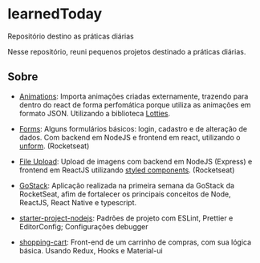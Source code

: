 # learnedToday
Repositório destino as práticas diárias


Nesse repositório, reuni pequenos projetos destinado a práticas diárias.


## Sobre

* [Animations](https://github.com/manuelabognar/learnedToday/tree/master/animations): 
Importa animações criadas externamente, trazendo para dentro do react de forma 
perfomática porque utiliza as animações em formato JSON. Utilizando a biblioteca 
[Lotties](https://github.com/airbnb/lottie).

* [Forms](https://github.com/manuelabognar/learnedToday/tree/master/forms): 
Alguns formulários básicos: login, cadastro e de alteração de dados. Com backend em NodeJS e frontend em react, utilizando o [unform](https://github.com/Rocketseat/unform). (Rocketseat)

* [File Upload](https://github.com/manuelabognar/learnedToday/tree/master/fileUpload): 
Upload de imagens com backend em NodeJS (Express) e frontend em ReactJS utilizando [styled components](https://github.com/styled-components/styled-components). (Rocketseat)

* [GoStack](https://github.com/manuelabognar/learnedToday/tree/master/GoStack):
Aplicação realizada na primeira semana da GoStack da RocketSeat, afim de fortalecer os principais conceitos de Node, ReactJS, React Native e typescript.  

* [starter-project-nodejs](https://github.com/manuelabognar/learnedToday/tree/master/starter-projeto-node):
Padrões de projeto com ESLint, Prettier e EditorConfig;
Configurações debugger

* [shopping-cart](https://github.com/manuelabognar/learnedToday/tree/master/shopping-cart):
Front-end de um carrinho de compras, com sua lógica básica. Usando Redux, Hooks e Material-ui 

